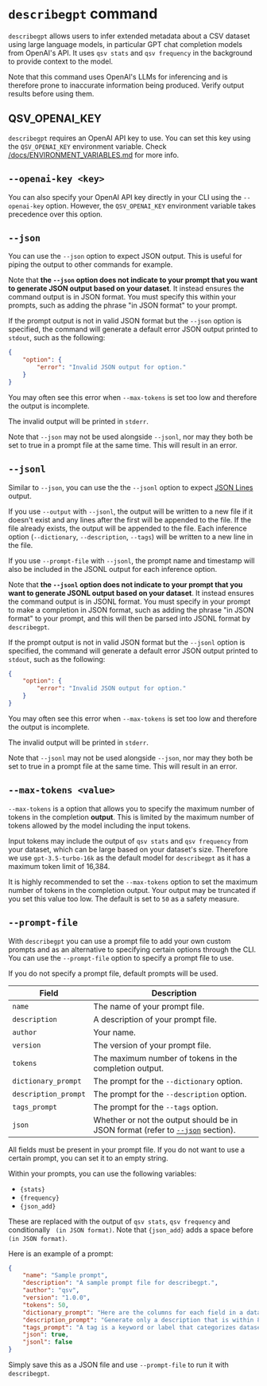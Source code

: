 # `describegpt` command

`describegpt` allows users to infer extended metadata about a CSV dataset using large language models, in particular GPT chat completion models from OpenAI's API. It uses `qsv stats` and `qsv frequency` in the background to provide context to the model.

Note that this command uses OpenAI's LLMs for inferencing and is therefore prone to inaccurate information being produced. Verify output results before using them.

## QSV_OPENAI_KEY

`describegpt` requires an OpenAI API key to use. You can set this key using the `QSV_OPENAI_KEY` environment variable. Check [/docs/ENVIRONMENT_VARIABLES.md](/docs/ENVIRONMENT_VARIABLES.md) for more info.

## `--openai-key <key>`

You can also specify your OpenAI API key directly in your CLI using the `--openai-key` option. However, the `QSV_OPENAI_KEY` environment variable takes precedence over this option.

## `--json`

You can use the `--json` option to expect JSON output. This is useful for piping the output to other commands for example.

Note that **the `--json` option does not indicate to your prompt that you want to generate JSON output based on your dataset**. It instead ensures the command output is in JSON format. You must specify this within your prompts, such as adding the phrase "in JSON format" to your prompt.

If the prompt output is not in valid JSON format but the `--json` option is specified, the command will generate a default error JSON output printed to `stdout`, such as the following:

```json
{
    "option": {
        "error": "Invalid JSON output for option."
    }
}
```

You may often see this error when `--max-tokens` is set too low and therefore the output is incomplete.

The invalid output will be printed in `stderr`.

Note that `--json` may not be used alongside `--jsonl`, nor may they both be set to true in a prompt file at the same time. This will result in an error.

## `--jsonl`

Similar to `--json`, you can use the the `--jsonl` option to expect [JSON Lines](https://jsonlines.org/) output.

If you use `--output` with `--jsonl`, the output will be written to a new file if it doesn't exist and any lines after the first will be appended to the file. If the file already exists, the output will be appended to the file. Each inference option (`--dictionary`, `--description`, `--tags`) will be written to a new line in the file.

If you use `--prompt-file` with `--jsonl`, the prompt name and timestamp will also be included in the JSONL output for each inference option.

Note that **the `--jsonl` option does not indicate to your prompt that you want to generate JSONL output based on your dataset**. It instead ensures the command output is in JSONL format. You must specify in your prompt to make a completion in JSON format, such as adding the phrase "in JSON format" to your prompt, and this will then be parsed into JSONL format by `describegpt`.

If the prompt output is not in valid JSON format but the `--jsonl` option is specified, the command will generate a default error JSON output printed to `stdout`, such as the following:

```json
{
    "option": {
        "error": "Invalid JSON output for option."
    }
}
```

You may often see this error when `--max-tokens` is set too low and therefore the output is incomplete.

The invalid output will be printed in `stderr`.

Note that `--jsonl` may not be used alongside `--json`, nor may they both be set to true in a prompt file at the same time. This will result in an error.

## `--max-tokens <value>`

`--max-tokens` is a option that allows you to specify the maximum number of tokens in the completion **output**. This is limited by the maximum number of tokens allowed by the model including the input tokens.

Input tokens may include the output of `qsv stats` and `qsv frequency` from your dataset, which can be large based on your dataset's size. Therefore we use `gpt-3.5-turbo-16k` as the default model for `describegpt` as it has a maximum token limit of 16,384.

It is highly recommended to set the `--max-tokens` option to set the maximum number of tokens in the completion output. Your output may be truncated if you set this value too low. The default is set to `50` as a safety measure.

## `--prompt-file`

With `describegpt` you can use a prompt file to add your own custom prompts and as an alternative to specifying certain options through the CLI. You can use the `--prompt-file` option to specify a prompt file to use.

If you do not specify a prompt file, default prompts will be used.

| Field                | Description                                                                              |
| -------------------- | ---------------------------------------------------------------------------------------- |
| `name`               | The name of your prompt file.                                                            |
| `description`        | A description of your prompt file.                                                       |
| `author`             | Your name.                                                                               |
| `version`            | The version of your prompt file.                                                         |
| `tokens`             | The maximum number of tokens in the completion output.                                   |
| `dictionary_prompt`  | The prompt for the `--dictionary` option.                                                |
| `description_prompt` | The prompt for the `--description` option.                                               |
| `tags_prompt`        | The prompt for the `--tags` option.                                                      |
| `json`               | Whether or not the output should be in JSON format (refer to [`--json`](#json) section). |

All fields must be present in your prompt file. If you do not want to use a certain prompt, you can set it to an empty string.

Within your prompts, you can use the following variables:

-   `{stats}`
-   `{frequency}`
-   `{json_add}`

These are replaced with the output of `qsv stats`, `qsv frequency` and conditionally ` (in JSON format)`. Note that `{json_add}` adds a space before `(in JSON format)`.

Here is an example of a prompt:

```json
{
    "name": "Sample prompt",
    "description": "A sample prompt file for describegpt.",
    "author": "qsv",
    "version": "1.0.0",
    "tokens": 50,
    "dictionary_prompt": "Here are the columns for each field in a data dictionary:\n\n- Type: the data type of this column\n- Label: a human-friendly label for this column\n- Description: a full description for this column (can be multiple sentences)\n\nGenerate a data dictionary as aforementioned{json_add} where each field has Name, Type, Label, and Description (so four columns in total) based on the following summary statistics and frequency data from a CSV file.\n\nSummary Statistics:\n\n{stats}\n\nFrequency:\n\n{frequency}",
    "description_prompt": "Generate only a description that is within 8 sentences about the entire dataset{json_add} based on the following summary statistics and frequency data derived from the CSV file it came from.\n\nSummary Statistics:\n\n{stats}\n\nFrequency:\n\n{frequency}\n\nDo not output the summary statistics for each field. Do not output the frequency for each field. Do not output data about each field individually, but instead output about the dataset as a whole in one 1-8 sentence description.",
    "tags_prompt": "A tag is a keyword or label that categorizes datasets with other, similar datasets. Using the right tags makes it easier for others to find and use datasets.\n\nGenerate single-word tags{json_add} about the dataset (lowercase only and remove all whitespace) based on the following summary statistics and frequency data from a CSV file.\n\nSummary Statistics:\n\n{stats}\n\nFrequency:\n\n{frequency}",
    "json": true,
    "jsonl": false
}
```

Simply save this as a JSON file and use `--prompt-file` to run it with `describegpt`.
